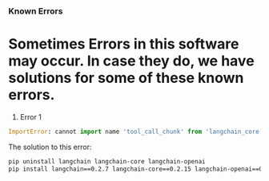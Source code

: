 ### Known Errors

# Sometimes Errors in this software may occur. In case they do, we have solutions for some of these known errors.

1. Error 1
```python
ImportError: cannot import name 'tool_call_chunk' from 'langchain_core.messages.tool' (/home/user/miniconda3/envs/agentwrite/lib/python3.11/site-packages/langchain_core/messages/tool.py)
```
The solution to this error:
```bash
pip uninstall langchain langchain-core langchain-openai
pip install langchain==0.2.7 langchain-core==0.2.15 langchain-openai==0.1.15
```
